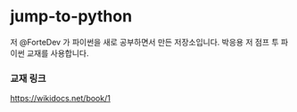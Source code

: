 # jump-to-python

저 @ForteDev 가 파이썬을 새로 공부하면서 만든 저장소입니다.
박응용 저 점프 투 파이썬 교재를 사용합니다.


### 교재 링크
https://wikidocs.net/book/1
